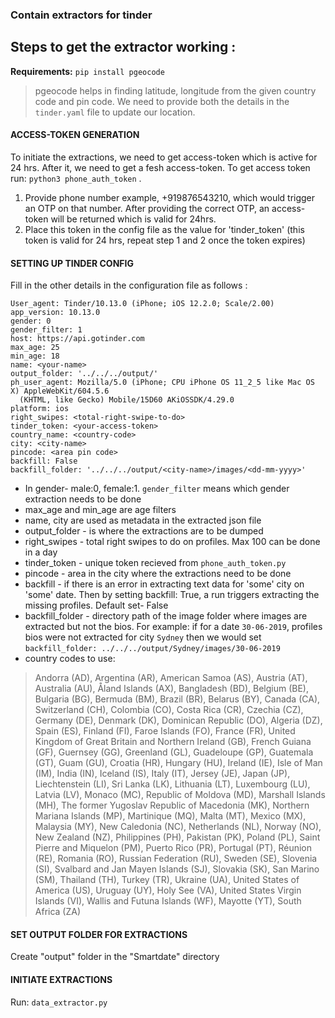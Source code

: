 ### Contain extractors for tinder
## Steps to get the extractor working :

<b>Requirements:</b> `pip install pgeocode`
> pgeocode helps in finding latitude, longitude from the given country code and pin code. We need to provide both the details in the `tinder.yaml` file to update our location.

#### ACCESS-TOKEN GENERATION
To initiate the extractions, we need to get access-token which is active for 24 hrs. After it, we need to get a fesh access-token. To get access token run: `python3 phone_auth_token` . 
1. Provide phone number example, +919876543210, which would trigger an OTP on that number. After providing the correct OTP, an access-token will be returned which is valid for 24hrs.
2. Place this token in the config file as the value for 'tinder_token' (this token is valid for 24 hrs, repeat step 1 and 2 once the token expires)

#### SETTING UP TINDER CONFIG
Fill in the other details in the configuration file as follows :
```
User_agent: Tinder/10.13.0 (iPhone; iOS 12.2.0; Scale/2.00)
app_version: 10.13.0
gender: 0
gender_filter: 1
host: https://api.gotinder.com
max_age: 25
min_age: 18
name: <your-name>
output_folder: '../../../output/'
ph_user_agent: Mozilla/5.0 (iPhone; CPU iPhone OS 11_2_5 like Mac OS X) AppleWebKit/604.5.6
  (KHTML, like Gecko) Mobile/15D60 AKiOSSDK/4.29.0
platform: ios
right_swipes: <total-right-swipe-to-do>
tinder_token: <your-access-token>
country_name: <country-code>
city: <city-name>
pincode: <area pin code>
backfill: False
backfill_folder: '../../../output/<city-name>/images/<dd-mm-yyyy>'
```
* In gender- male:0, female:1. `gender_filter` means which gender extraction needs to be done
* max_age and min_age are age filters
* name, city are used as metadata in the extracted json file
* output_folder - is where the extractions are to be dumped
* right_swipes - total right swipes to do on profiles. Max 100 can be done in a day
* tinder_token - unique token recieved from `phone_auth_token.py`
* pincode - area in the city where the extractions need to be done
* backfill - if there is an error in extracting text data for 'some' city on 'some' date. Then by setting backfill: True, a run triggers extracting the missing profiles. Default set- False
* backfill_folder - directory path of the image folder where images are extracted but not the bios. For example: if for a date `30-06-2019`, profiles bios were not extracted for city `Sydney` then we would set `backfill_folder: ../../../output/Sydney/images/30-06-2019`
* country codes to use:
> Andorra (AD), Argentina (AR), American Samoa (AS), Austria (AT), Australia (AU), Åland Islands (AX), Bangladesh (BD), Belgium (BE), Bulgaria (BG), Bermuda (BM), Brazil (BR), Belarus (BY), Canada (CA), Switzerland (CH), Colombia (CO), Costa Rica (CR), Czechia (CZ), Germany (DE), Denmark (DK), Dominican Republic (DO), Algeria (DZ), Spain (ES), Finland (FI), Faroe Islands (FO), France (FR), United Kingdom of Great Britain and Northern Ireland (GB), French Guiana (GF), Guernsey (GG), Greenland (GL), Guadeloupe (GP), Guatemala (GT), Guam (GU), Croatia (HR), Hungary (HU), Ireland (IE), Isle of Man (IM), India (IN), Iceland (IS), Italy (IT), Jersey (JE), Japan (JP), Liechtenstein (LI), Sri Lanka (LK), Lithuania (LT), Luxembourg (LU), Latvia (LV), Monaco (MC), Republic of Moldova (MD), Marshall Islands (MH), The former Yugoslav Republic of Macedonia (MK), Northern Mariana Islands (MP), Martinique (MQ), Malta (MT), Mexico (MX), Malaysia (MY), New Caledonia (NC), Netherlands (NL), Norway (NO), New Zealand (NZ), Philippines (PH), Pakistan (PK), Poland (PL), Saint Pierre and Miquelon (PM), Puerto Rico (PR), Portugal (PT), Réunion (RE), Romania (RO), Russian Federation (RU), Sweden (SE), Slovenia (SI), Svalbard and Jan Mayen Islands (SJ), Slovakia (SK), San Marino (SM), Thailand (TH), Turkey (TR), Ukraine (UA), United States of America (US), Uruguay (UY), Holy See (VA), United States Virgin Islands (VI), Wallis and Futuna Islands (WF), Mayotte (YT), South Africa (ZA)

#### SET OUTPUT FOLDER FOR EXTRACTIONS
Create "output" folder in the "Smartdate" directory

#### INITIATE EXTRACTIONS
Run: `data_extractor.py`
